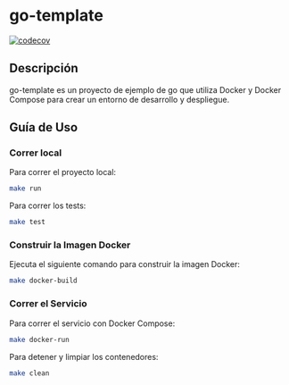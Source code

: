 # go-template

[![codecov](https://codecov.io/gh/Ingenieria-de-Software-2-Gupo-14/user-api/graph/badge.svg?token=E1LZ14J5QR)](https://codecov.io/gh/Ingenieria-de-Software-2-Gupo-14/user-api)

## Descripción

go-template es un proyecto de ejemplo de go que utiliza Docker y Docker Compose para crear un entorno de desarrollo y despliegue.


## Guía de Uso

### Correr local

Para correr el proyecto local:
```bash
make run
```

Para correr los tests:
```bash
make test
```

### Construir la Imagen Docker
Ejecuta el siguiente comando para construir la imagen Docker:
```bash
make docker-build
```

### Correr el Servicio
Para correr el servicio con Docker Compose:
```bash
make docker-run
```

Para detener y limpiar los contenedores:
```bash
make clean
```
